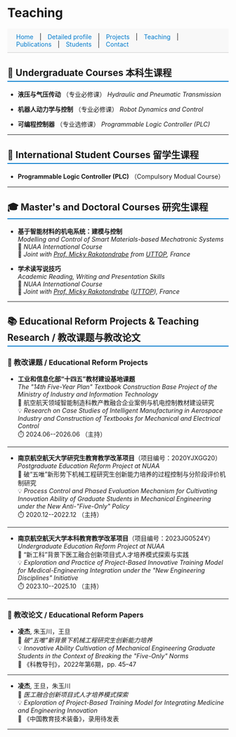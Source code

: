 # Teaching

<style>
  section {
    padding: 40px 20px;
    border-bottom: 1px solid #ddd;
  }

  #navbar a {
    margin: 0 10px;
    text-decoration: none;
    color: #007acc;
  }

  #navbar a:hover {
    text-decoration: underline;
  }

  h2 {
    border-bottom: 2px solid #007acc;
    padding-bottom: 5px;
  }
</style>


<!-- 添加顶部导航栏 -->
<div id="navbar" style="position: sticky; top: 0; background: #f8f8f8; padding: 10px; border-bottom: 1px solid #ccc;">
  <a href="index.html">Home</a> |
  <a href="Detailed profile.html">Detailed profile</a> |
  <a href="projects.html">Projects</a> |
  <a href="teaching.html">Teaching</a> |
  <a href="publications.html">Publications</a> |
  <a href="students.html">Students</a> |
  <a href="contact.html">Contact</a>
</div>

## 📘 Undergraduate Courses 本科生课程

- **液压与气压传动**  （专业必修课）
  *Hydraulic and Pneumatic Transmission*

- **机器人动力学与控制**  （专业必修课）
  *Robot Dynamics and Control*

- **可编程控制器**  （专业选修课）
  *Programmable Logic Controller (PLC)*

---

## 📘 International Student Courses 留学生课程

- **Programmable Logic Controller (PLC)**  （Compulsory Modual Course）
    
---

## 🎓 Master's and Doctoral Courses 研究生课程

- **基于智能材料的机电系统：建模与控制**  
  *Modelling and Control of Smart Materials-based Mechatronic Systems*  
  🧭 *NUAA International Course*  
  🤝 *Joint with [Prof. Micky Rakotondrabe](http://m.rakoton.net/) from [UTTOP](https://www.uttop.fr/en/index.html), France*

- **学术读写说技巧**  
  *Academic Reading, Writing and Presentation Skills*  
  🧭 *NUAA International Course*  
  🤝 *Joint with [Prof. Micky Rakotondrabe](http://m.rakoton.net/) ([UTTOP](https://www.uttop.fr/en/index.html)), France*

---

## 📚 Educational Reform Projects & Teaching Research / 教改课题与教改论文

### 🔬 教改课题 / Educational Reform Projects

- **工业和信息化部“十四五”教材建设基地课题**  
  *The "14th Five-Year Plan" Textbook Construction Base Project of the Ministry of Industry and Information Technology*  
  📌 航空航天领域智能制造科教产教融合企业案例与机电控制教材建设研究  
  💡 *Research on Case Studies of Intelligent Manufacturing in Aerospace Industry and Construction of Textbooks for Mechanical and Electrical Control*  
  ⏱️ 2024.06--2026.06 （主持）

---

- **南京航空航天大学研究生教育教学改革项目**（项目编号：2020YJXGG20）  
  *Postgraduate Education Reform Project at NUAA*  
  📌 破“五唯”新形势下机械工程研究生创新能力培养的过程控制与分阶段评价机制研究  
  💡 *Process Control and Phased Evaluation Mechanism for Cultivating Innovation Ability of Graduate Students in Mechanical Engineering under the New Anti-"Five-Only" Policy*  
  ⏱️ 2020.12--2022.12 （主持）

---

- **南京航空航天大学本科教育教学改革项目**（项目编号：2023JG0524Y）  
  *Undergraduate Education Reform Project at NUAA*  
  📌 “新工科”背景下医工融合创新项目式人才培养模式探索与实践  
  💡 *Exploration and Practice of Project-Based Innovative Training Model for Medical-Engineering Integration under the "New Engineering Disciplines" Initiative*  
  ⏱️ 2023.10--2025.10 （主持）


---

### 📝 教改论文 / Educational Reform Papers

- **凌杰**, 朱玉川，王旦  
  📄 *破“五唯”新背景下机械工程研究生创新能力培养*  
  💡 *Innovative Ability Cultivation of Mechanical Engineering Graduate Students in the Context of Breaking the "Five-Only" Norms*  
  📰 《科教导刊》，2022年第6期，pp. 45–47

---

- **凌杰**, 王旦，朱玉川  
  📄 *医工融合创新项目式人才培养模式探索*  
  💡 *Exploration of Project-Based Training Model for Integrating Medicine and Engineering Innovation*  
  📰 《中国教育技术装备》，录用待发表


---
